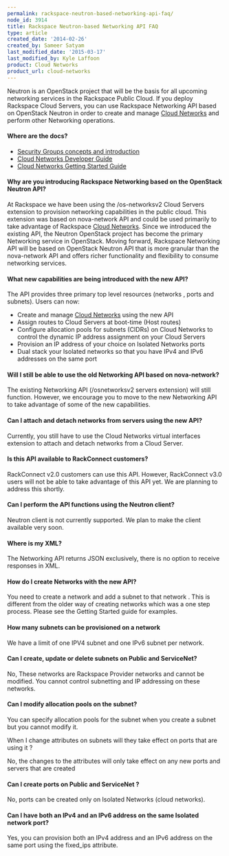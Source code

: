 ```yaml
---
permalink: rackspace-neutron-based-networking-api-faq/
node_id: 3914
title: Rackspace Neutron-based Networking API FAQ
type: article
created_date: '2014-02-26'
created_by: Sameer Satyam
last_modified_date: '2015-03-17'
last_modified_by: Kyle Laffoon
product: Cloud Networks
product_url: cloud-networks
---
```


Neutron is an OpenStack project that will be the basis for all upcoming
networking services in the Rackspace Public Cloud. If you deploy
Rackspace Cloud Servers, you can use Rackspace Networking API based on
OpenStack Neutron in order to create and manage [Cloud Networks](http://www.rackspace.com/cloud/networks/) and perform other
Networking operations.

#### Where are the docs?

-  [Security Groups concepts and introduction](https://developer.rackspace.com/docs/cloud-networks/v2/developer-guide/#document-concepts/concepts-security-groups)
-  [Cloud Networks Developer Guide](https://developer.rackspace.com/docs/cloud-networks/v2/developer-guide)
-  [Cloud Networks Getting Started Guide](https://developer.rackspace.com/docs/cloud-networks/v2/developer-guide/#document-getting-started)

#### Why are you introducing Rackspace Networking based on the OpenStack Neutron API?

At Rackspace we have been using the /os-networksv2 Cloud Servers
extension to provision networking capabilities in the public cloud. This
extension was based on nova-network API and could be used primarily to
take advantage of Rackspace [Cloud Networks](http://www.rackspace.com/cloud/networks/). Since we introduced
the existing API, the Neutron OpenStack project has become the primary
Networking service in OpenStack. Moving forward, Rackspace Networking
API will be based on OpenStack Neutron API that is more granular than
the nova-network API and offers richer functionality and flexibility to
consume networking services.

#### What new capabilities are being introduced with the new API?

The API provides three primary top level resources (networks , ports and
subnets). Users can now:

-   Create and manage [Cloud Networks](http://www.rackspace.com/cloud/networks/) using the new API
-   Assign routes to Cloud Servers at boot-time (Host routes)
-   Configure allocation pools for subnets (CIDRs) on Cloud Networks to
    control the dynamic IP address assignment on your Cloud Servers
-   Provision an IP address of your choice on Isolated Networks ports
-   Dual stack your Isolated networks so that you have IPv4 and IPv6
    addresses on the same port

#### Will I still be able to use the old Networking API based on nova-network?

The existing Networking API (/osnetworksv2 servers extension) will
still function. However, we encourage you to move to the new Networking
API to take advantage of some of the new capabilities.

#### Can I attach and detach networks from servers using the new API?

Currently, you still have to use the Cloud Networks virtual interfaces
extension to attach and detach networks from a Cloud Server.

#### Is this API available to RackConnect customers?

RackConnect v2.0 customers can use this API. However, RackConnect v3.0
users will not be able to take advantage of this API yet. We are
planning to address this shortly.

#### Can I perform the API functions using the Neutron client?

Neutron client is not currently supported. We plan to make the
client available very soon.

#### Where is my XML?

The Networking API returns JSON exclusively, there is no option to
receive responses in XML.

#### How do I create Networks with the new API?

You need to create a network and add a subnet to that network . This is
different from the older way of creating networks which was a one step
process. Please see the Getting Started guide for examples.

#### How many subnets can be provisioned on a network

We have a limit of one IPV4 subnet and one IPv6 subnet per network.

#### Can I create, update or delete subnets on Public and ServiceNet?

No, These networks are Rackspace Provider networks and cannot be
modified. You cannot control subnetting and IP addressing on these
networks.

#### Can I modify allocation pools on the subnet?

You can specify allocation pools for the subnet when you create a subnet
but you cannot modify it.

When I change attributes on subnets will they take effect on ports that
are using it ?

No, the changes to the attributes will only take effect on any new ports
and servers that are created

#### Can I create ports on Public and ServiceNet ?

No, ports can be created only on Isolated Networks (cloud networks).

#### Can I have both an IPv4 and an IPv6 address on the same Isolated network port?

Yes, you can provision both an IPv4 address and an IPv6 address on the
same port using the fixed_ips attribute.
